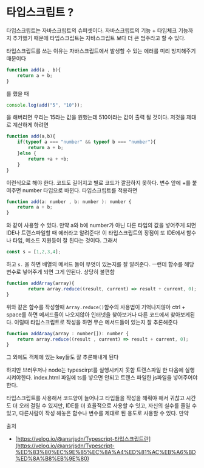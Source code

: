 # 타입스크립트 ? 

타입스크립트는 자바스크립트의 슈퍼셋이다. 자바스크립트의 기능 + 타입체크 기능까지
추가했기 때문에 타입스크립트는 자바스크립트 보다 더 큰 범주라고 할 수 있다.

타입스크립트를 쓰는 이유는 자바스크립트에서 발생할 수 있는 에러를 미리 방지해주기 때문이다

```js
function add(a , b){
    return a + b;
}

```
를 했을 때

```js
console.log(add("5", "10"));
```
을 해버리면 우리는 15라는 값을 원했는데 510이라는 값이 출력 될 것이다.  저것을 제대로 계산하게 하려면


```js
function add(a,b){
    if(typeof a === "number" && typeof b === "number"){
        return a + b;
    }else {
        return +a + +b;
    }
}
```

이런식으로 해야 한다. 코드도 길어지고 별로 코드가 깔끔하지 못하다. 변수 앞에 +를 붙여주면 number 타입으로 바뀐다. 타입스크립트를 적용하면

```js
function add(a: number , b: number ): number {
    return a + b;
}

```
와 같이 사용할 수 있다. 만약 a와 b에 number가 아닌 다른 타입의 값을 넣어주게 되면 IDE나 트랜스파일할 때 에러라고 알려준다! 이 타입스크립트의 장점이 또 IDE에서 함수나 타입, 메소드 지원등이 잘 된다는 것이다. 그래서

```js
const s = [1,2,3,4];
```
하고 `s.` 을 하면 배열의 메서드 들이 무엇이 있는지를 잘 알려준다. ㅡ런데 함수를 해당 변수로 넣어주게 되면 그게 안된다. 상당히 불편함

```js
function addArray(array){
        return array.reduce((result, current) => result + current, 0);
}

```

위와 같은 함수를 작성할때 `Array.reduce()`함수의 사용법이 기억나지않아 ctrl + space를 하면 메서드들이 나오지않아 인터넷을 찾아보거나 다른 코드에서 찾아보게된다. 이럴때 타입스크립트로 작성을 하면 무슨 메서드들이 있는지 잘 추론해준다


```js
function addAraay(array : number[]): number {
    return array.reduce((result , current) => result + current, 0); 
}

```

그 외에도 객체에 있는 key들도 잘 추론해내게 된다

하지만 브러우저나 node는 typescirpt를 실행시키지 못함
트랜스파일 한 다음에 실행시켜야한다. index.html 파일에 ts를 넣으면 안되고 트랜스 파일한 js파일을 넣어주어야한다.

타입스크립트를 사용해서 코드양이 늘어나고 타입들을 작성을 해줘야 해서 귀찮고 시간도 더 오래 걸릴 수 있지만, IDE를 더 효율적으로 사용할 수 잇고, 자신의 실수를 줄일 수 있고, 다른사람이 작성 해놓은 함수나 변수를 제대로 된 용도로 사용할 수 있다. 만약

출처 
+ [https://velog.io/@ansrjsdn/Typescript-타입스크립트란](https://velog.io/@ansrjsdn/Typescript-%ED%83%80%EC%9E%85%EC%8A%A4%ED%81%AC%EB%A6%BD%ED%8A%B8%EB%9E%80)